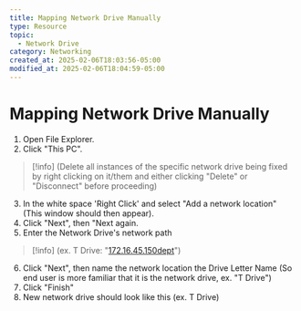 ```yaml
---
title: Mapping Network Drive Manually
type: Resource
topic:
  - Network Drive
category: Networking
created_at: 2025-02-06T18:03:56-05:00
modified_at: 2025-02-06T18:04:59-05:00
---
```


# Mapping Network Drive Manually

1.  Open File Explorer.
2.  Click "This PC".
> [!info] (Delete all instances of the specific network drive being fixed by right clicking on it/them and either clicking "Delete" or "Disconnect" before proceeding)
3.  In the white space 'Right Click' and select "Add a network location" (This window should then appear).
4.  Click "Next", then "Next again.
5.  Enter the Network Drive's network path
> [!info] (ex. T Drive: "[172.16.45.150dept](file://172.16.45.150/dept)")
6.  Click "Next", then name the network location the Drive Letter Name (So end user is more familiar that it is the network drive, ex. "T Drive")
7.  Click "Finish"
8.  New network drive should look like this (ex. T Drive)
